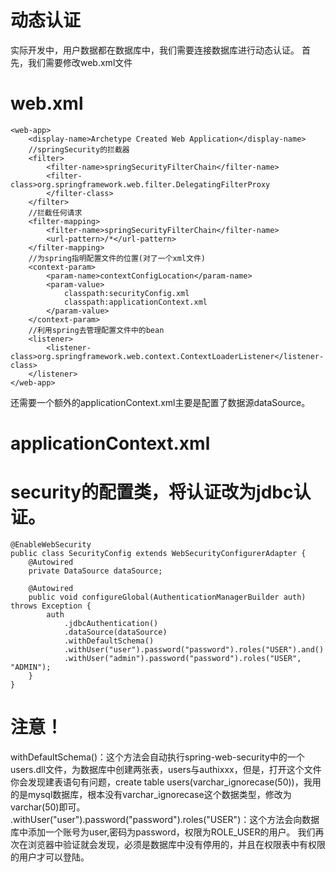 # 动态认证
实际开发中，用户数据都在数据库中，我们需要连接数据库进行动态认证。
首先，我们需要修改web.xml文件
# web.xml
    <web-app>
      	<display-name>Archetype Created Web Application</display-name>
      	//springSecurity的拦截器
      	<filter>
      		<filter-name>springSecurityFilterChain</filter-name>
      		<filter-class>org.springframework.web.filter.DelegatingFilterProxy
      		</filter-class>
      	</filter>
      	//拦截任何请求
      	<filter-mapping>
      		<filter-name>springSecurityFilterChain</filter-name>
      		<url-pattern>/*</url-pattern>
      	</filter-mapping>
      	//为spring指明配置文件的位置(对了一个xml文件)
      	<context-param>
      		<param-name>contextConfigLocation</param-name>
      		<param-value>
      			classpath:securityConfig.xml
      			classpath:applicationContext.xml
      		</param-value>
      	</context-param>
      	//利用spring去管理配置文件中的bean
      	<listener>
      		<listener-class>org.springframework.web.context.ContextLoaderListener</listener-class>
      	</listener> 
    </web-app>
还需要一个额外的applicationContext.xml主要是配置了数据源dataSource。
# applicationContext.xml


# security的配置类，将认证改为jdbc认证。
	@EnableWebSecurity
	public class SecurityConfig extends WebSecurityConfigurerAdapter {
		@Autowired
		private DataSource dataSource;
	
		@Autowired
		public void configureGlobal(AuthenticationManagerBuilder auth) throws Exception {
			auth
				.jdbcAuthentication()
				.dataSource(dataSource)
				.withDefaultSchema()
				.withUser("user").password("password").roles("USER").and()
				.withUser("admin").password("password").roles("USER", "ADMIN");
		}
	}
# 注意！
withDefaultSchema()：这个方法会自动执行spring-web-security中的一个users.dll文件，为数据库中创建两张表，users与authixxx，但是，打开这个文件你会发现建表语句有问题，create table users(varchar_ignorecase(50))，我用的是mysql数据库，根本没有varchar_ignorecase这个数据类型，修改为varchar(50)即可。
.withUser("user").password("password").roles("USER")：这个方法会向数据库中添加一个账号为user,密码为password，权限为ROLE_USER的用户。
我们再次在浏览器中验证就会发现，必须是数据库中没有停用的，并且在权限表中有权限的用户才可以登陆。
